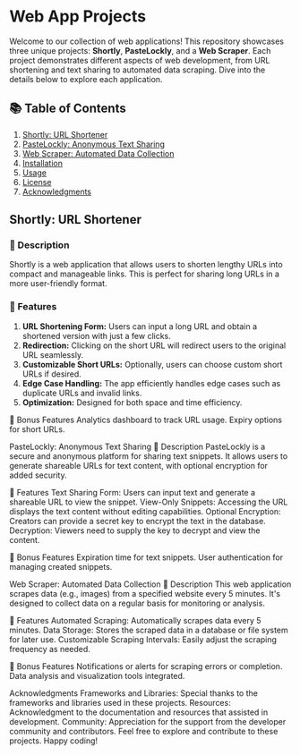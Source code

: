 # Web App Projects

Welcome to our collection of web applications! This repository showcases three unique projects: **Shortly**, **PasteLockly**, and a **Web Scraper**. Each project demonstrates different aspects of web development, from URL shortening and text sharing to automated data scraping. Dive into the details below to explore each application.

## 📚 Table of Contents

1. [Shortly: URL Shortener](#shortly-url-shortener)
2. [PasteLockly: Anonymous Text Sharing](#pastelockly-anonymous-text-sharing)
3. [Web Scraper: Automated Data Collection](#web-scraper-automated-data-collection)
4. [Installation](#installation)
5. [Usage](#usage)
6. [License](#license)
7. [Acknowledgments](#acknowledgments)

## Shortly: URL Shortener

### 📖 Description

Shortly is a web application that allows users to shorten lengthy URLs into compact and manageable links. This is perfect for sharing long URLs in a more user-friendly format.

### 🚀 Features

1. **URL Shortening Form:** Users can input a long URL and obtain a shortened version with just a few clicks.
2. **Redirection:** Clicking on the short URL will redirect users to the original URL seamlessly.
3. **Customizable Short URLs:** Optionally, users can choose custom short URLs if desired.
4. **Edge Case Handling:** The app efficiently handles edge cases such as duplicate URLs and invalid links.
5. **Optimization:** Designed for both space and time efficiency.

🌟 Bonus Features
Analytics dashboard to track URL usage.
Expiry options for short URLs.

PasteLockly: Anonymous Text Sharing
📖 Description
PasteLockly is a secure and anonymous platform for sharing text snippets. It allows users to generate shareable URLs for text content, with optional encryption for added security.

🚀 Features
Text Sharing Form: Users can input text and generate a shareable URL to view the snippet.
View-Only Snippets: Accessing the URL displays the text content without editing capabilities.
Optional Encryption: Creators can provide a secret key to encrypt the text in the database.
Decryption: Viewers need to supply the key to decrypt and view the content.

🌟 Bonus Features
Expiration time for text snippets.
User authentication for managing created snippets.

Web Scraper: Automated Data Collection
📖 Description
This web application scrapes data (e.g., images) from a specified website every 5 minutes. It's designed to collect data on a regular basis for monitoring or analysis.

🚀 Features
Automated Scraping: Automatically scrapes data every 5 minutes.
Data Storage: Stores the scraped data in a database or file system for later use.
Customizable Scraping Intervals: Easily adjust the scraping frequency as needed.

🌟 Bonus Features
Notifications or alerts for scraping errors or completion.
Data analysis and visualization tools integrated.

Acknowledgments
Frameworks and Libraries: Special thanks to the frameworks and libraries used in these projects.
Resources: Acknowledgment to the documentation and resources that assisted in development.
Community: Appreciation for the support from the developer community and contributors.
Feel free to explore and contribute to these projects. Happy coding!
